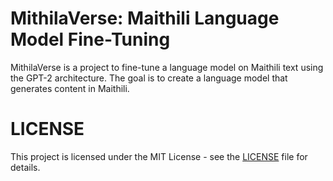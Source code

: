 # MithilaVerse: Maithili Language Model Fine-Tuning

MithilaVerse is a project to fine-tune a language model on Maithili text using the GPT-2 architecture. The goal is to create a language model that generates content in Maithili.


# LICENSE

This project is licensed under the MIT License - see the [LICENSE](LICENSE) file for details.

